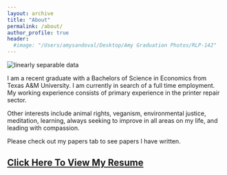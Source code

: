 ```yaml
---
layout: archive
title: "About"
permalink: /about/
author_profile: true
header:
  #image: "/Users/amysandoval/Desktop/Amy Graduation Photos/RLP-142"
---
```

<img src= "/Users/amysandoval/Desktop/AmySandoval.github.io/RLP-142.jpg" alt="linearly separable data">

I am a recent graduate with a Bachelors of Science in Economics from Texas A&M University. I am currently in search of a full time employment. My working experience consists of primary experience in the printer repair sector.

Other interests include animal rights, veganism, environmental justice, meditation, learning, always seeking to improve in all areas on my life, and leading with compassion.

Please check out my papers tab to see papers I have written.

[Click Here To View My Resume](https://drive.google.com/file/d/1yaMqug9t9EamjzjKTeWTkafjArreVkFm/view?usp=sharing)
--
